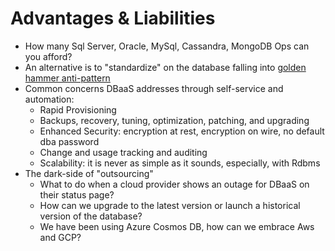 # Advantages & Liabilities

* How many Sql Server, Oracle, MySql, Cassandra, MongoDB Ops can you afford?
* An alternative is to "standardize" on the database falling into [golden hammer anti-pattern](https://deviq.com/golden-hammer/)
* Common concerns DBaaS addresses through self-service and automation:
  * Rapid Provisioning
  * Backups, recovery, tuning, optimization, patching, and upgrading
  * Enhanced Security: encryption at rest, encryption on wire, no default dba password
  * Change and usage tracking and auditing
  * Scalability: it is never as simple as it sounds, especially, with Rdbms
* The dark-side of "outsourcing"
  * What to do when a cloud provider shows an outage for DBaaS on their status page?
  * How can we upgrade to the latest version or launch a historical version of the database?
  * We have been using Azure Cosmos DB, how can we embrace Aws and GCP? 




